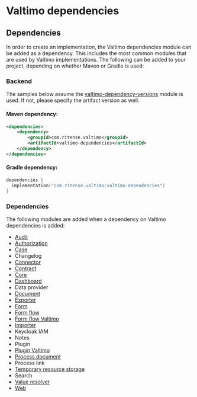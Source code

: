 # Valtimo dependencies

## Dependencies

In order to create an implementation, the Valtimo dependencies module can be added as a dependency. This includes the
most common modules that are used by Valtimo implementations. The following can be added to your project, depending on
whether Maven or Gradle is used:

### Backend
The samples below assume the [valtimo-dependency-versions](valtimo-dependency-versions.md) module is used.
If not, please specify the artifact version as well.

#### Maven dependency:
```xml
<dependencies>
    <dependency>
        <groupId>com.ritense.valtimo</groupId>
        <artifactId>valtimo-dependencies</artifactId>
    </dependency>
</dependencies>

```

#### Gradle dependency:
```kotlin
dependencies {
  implementation("com.ritense.valtimo:valtimo-dependencies")
}
```

### Dependencies

The following modules are added when a dependency on Valtimo dependencies is added:
* [Audit](audit.md)
* [Authorization](authorization.md)
* [Case](case.md)
* Changelog
* [Connector](connector.md)
* [Contract](contract.md)
* [Core](core.md)
* [Dashboard](dashboard.md)
* Data provider
* [Document](document.md)
* [Exporter](exporter.md)
* [Form](form.md)
* [Form flow](form-flow.md)
* [Form flow Valtimo](form-flow-valtimo.md)
* [Importer](importer.md)
* Keycloak IAM
* Notes
* Plugin
* [Plugin Valtimo](plugin.md)
* [Process document](process-document.md)
* Process link
* [Temporary resource storage](temporary-resource-storage.md)
* Search
* [Value resolver](value-resolver.md)
* [Web](web/web.md)
